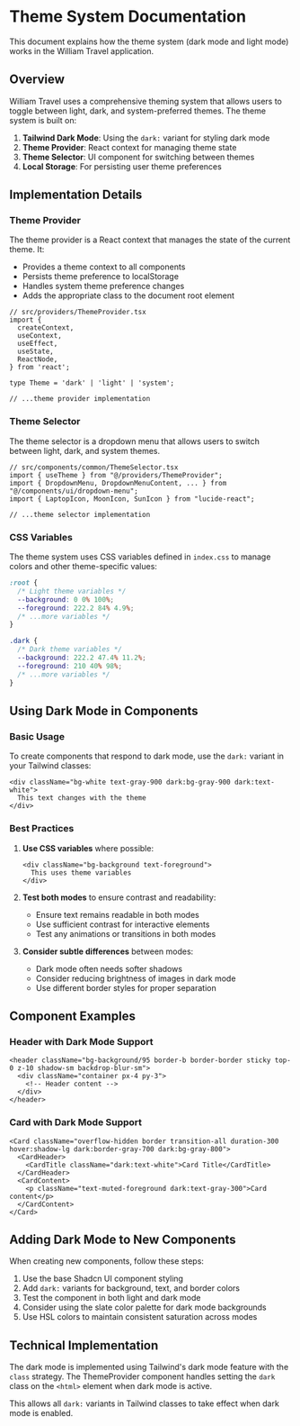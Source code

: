 # Theme System Documentation

This document explains how the theme system (dark mode and light mode) works in the William Travel application.

## Overview

William Travel uses a comprehensive theming system that allows users to toggle between light, dark, and system-preferred themes. The theme system is built on:

1. **Tailwind Dark Mode**: Using the `dark:` variant for styling dark mode
2. **Theme Provider**: React context for managing theme state
3. **Theme Selector**: UI component for switching between themes
4. **Local Storage**: For persisting user theme preferences

## Implementation Details

### Theme Provider

The theme provider is a React context that manages the state of the current theme. It:

- Provides a theme context to all components
- Persists theme preference to localStorage
- Handles system theme preference changes
- Adds the appropriate class to the document root element

```tsx
// src/providers/ThemeProvider.tsx
import {
  createContext,
  useContext,
  useEffect,
  useState,
  ReactNode,
} from 'react';

type Theme = 'dark' | 'light' | 'system';

// ...theme provider implementation
```

### Theme Selector

The theme selector is a dropdown menu that allows users to switch between light, dark, and system themes.

```tsx
// src/components/common/ThemeSelector.tsx
import { useTheme } from "@/providers/ThemeProvider";
import { DropdownMenu, DropdownMenuContent, ... } from "@/components/ui/dropdown-menu";
import { LaptopIcon, MoonIcon, SunIcon } from "lucide-react";

// ...theme selector implementation
```

### CSS Variables

The theme system uses CSS variables defined in `index.css` to manage colors and other theme-specific values:

```css
:root {
  /* Light theme variables */
  --background: 0 0% 100%;
  --foreground: 222.2 84% 4.9%;
  /* ...more variables */
}

.dark {
  /* Dark theme variables */
  --background: 222.2 47.4% 11.2%;
  --foreground: 210 40% 98%;
  /* ...more variables */
}
```

## Using Dark Mode in Components

### Basic Usage

To create components that respond to dark mode, use the `dark:` variant in your Tailwind classes:

```tsx
<div className="bg-white text-gray-900 dark:bg-gray-900 dark:text-white">
  This text changes with the theme
</div>
```

### Best Practices

1. **Use CSS variables** where possible:

   ```tsx
   <div className="bg-background text-foreground">
     This uses theme variables
   </div>
   ```

2. **Test both modes** to ensure contrast and readability:

   - Ensure text remains readable in both modes
   - Use sufficient contrast for interactive elements
   - Test any animations or transitions in both modes

3. **Consider subtle differences** between modes:
   - Dark mode often needs softer shadows
   - Consider reducing brightness of images in dark mode
   - Use different border styles for proper separation

## Component Examples

### Header with Dark Mode Support

```tsx
<header className="bg-background/95 border-b border-border sticky top-0 z-10 shadow-sm backdrop-blur-sm">
  <div className="container px-4 py-3">
    <!-- Header content -->
  </div>
</header>
```

### Card with Dark Mode Support

```tsx
<Card className="overflow-hidden border transition-all duration-300 hover:shadow-lg dark:border-gray-700 dark:bg-gray-800">
  <CardHeader>
    <CardTitle className="dark:text-white">Card Title</CardTitle>
  </CardHeader>
  <CardContent>
    <p className="text-muted-foreground dark:text-gray-300">Card content</p>
  </CardContent>
</Card>
```

## Adding Dark Mode to New Components

When creating new components, follow these steps:

1. Use the base Shadcn UI component styling
2. Add `dark:` variants for background, text, and border colors
3. Test the component in both light and dark mode
4. Consider using the slate color palette for dark mode backgrounds
5. Use HSL colors to maintain consistent saturation across modes

## Technical Implementation

The dark mode is implemented using Tailwind's dark mode feature with the `class` strategy. The ThemeProvider component handles setting the `dark` class on the `<html>` element when dark mode is active.

This allows all `dark:` variants in Tailwind classes to take effect when dark mode is enabled.
